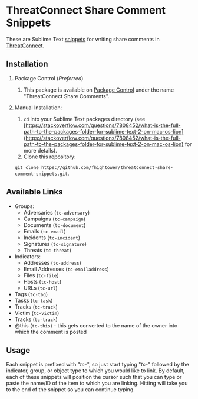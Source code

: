 # ThreatConnect Share Comment Snippets

These are Sublime Text [snippets](docs.sublimetext.info/en/latest/extensibility/snippets.html) for writing share comments in [ThreatConnect](https://app.threatconnect.com/).

## Installation

1. Package Control (*Preferred*)
    1. This package is available on [Package Control](https://packagecontrol.io) under the name "ThreatConnect Share Comments".
2. Manual Installation:
    1. `cd` into your Sublime Text packages directory (see [https://stackoverflow.com/questions/7808452/what-is-the-full-path-to-the-packages-folder-for-sublime-text-2-on-mac-os-lion](https://stackoverflow.com/questions/7808452/what-is-the-full-path-to-the-packages-folder-for-sublime-text-2-on-mac-os-lion) for more details).
    2. Clone this repository:

    `git clone https://github.com/fhightower/threatconnect-share-comment-snippets.git`.

## Available Links

- Groups:
  - Adversaries (`tc-adversary`)
  - Campaigns (`tc-campaign`)
  - Documents (`tc-document`)
  - Emails (`tc-email`)
  - Incidents (`tc-incident`)
  - Signatures (`tc-signature`)
  - Threats (`tc-threat`)
- Indicators:
  - Addresses (`tc-address`)
  - Email Addresses (`tc-emailaddress`)
  - Files (`tc-file`)
  - Hosts (`tc-host`)
  - URLs (`tc-url`)
- Tags (`tc-tag`)
- Tasks (`tc-task`)
- Tracks (`tc-track`)
- Victim (`tc-victim`)
- Tracks (`tc-track`)
- @this (`tc-this`) - this gets converted to the name of the owner into which the comment is posted

## Usage

Each snippet is prefixed with "*tc-*", so just start typing "*tc-*" followed by the indicator, group, or object type to which you would like to link. By default, each of these snippets will position the cursor such that you can type or paste the name/ID of the item to which you are linking. Hitting <TAB> will take you to the end of the snippet so you can continue typing.
